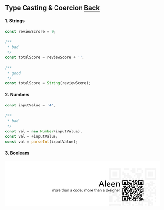 ## Type Casting & Coercion [**Back**](./../README.md)

#### 1. Strings

```js
const reviewScrore = 9;

/**
 * bad
 */
const totalScore = reviewScore + '';

/**
 * good
 */
const totalScore = String(reviewScore);
```

#### 2. Numbers

```js
const inputValue = '4';

/**
 * bad
 */
const val = new Number(inputValue);
const val = +inputValue;
const val = parseInt(inputValue);
```

#### 3. Booleans


<a href="http://aleen42.github.io/" target="_blank" ><img src="./../pic/tail.gif"></a>